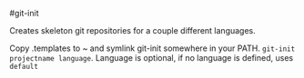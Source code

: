 #git-init

Creates skeleton git repositories for a couple different languages. 

Copy .templates to ~ and symlink git-init somewhere in your PATH. 
`git-init projectname language`. Language is optional, if no language 
is defined, uses `default`
